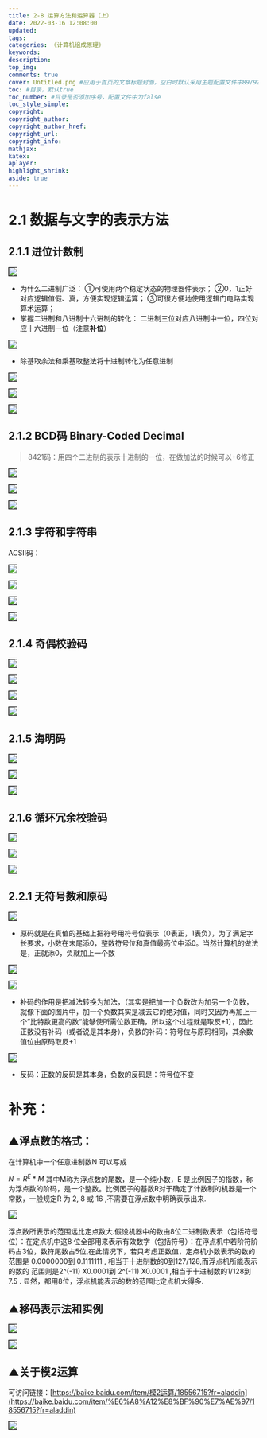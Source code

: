 ```yaml
---
title: 2-8 运算方法和运算器（上）
date: 2022-03-16 12:08:00
updated:
tags:
categories: 《计算机组成原理》
keywords:
description:
top_img:
comments: true
cover: Untitled.png #应用于首页的文章标题封面，空白时默认采用主题配置文件中89/92行的参数，可选false
toc: #目录，默认true
toc_number: #目录是否添加序号，配置文件中为false
toc_style_simple:
copyright:
copyright_author:
copyright_author_href:
copyright_url:
copyright_info:
mathjax:
katex:
aplayer:
highlight_shrink:
aside: true
---
```

# 2.1 数据与文字的表示方法

## 2.1.1 进位计数制

![](Untitled.png)

- 为什么二进制广泛：
①可使用两个稳定状态的物理器件表示；
②0，1正好对应逻辑值假、真，方便实现逻辑运算；
③可很方便地使用逻辑门电路实现算术运算；
- 掌握二进制和八进制十六进制的转化：
二进制三位对应八进制中一位，四位对应十六进制一位（注意**补位**）

![](Untitled%201.png)

- 除基取余法和乘基取整法将十进制转化为任意进制

![](Untitled%202.png)

![](Untitled%203.png)

![](Untitled%204.png)

## 2.1.2 BCD码 Binary-Coded Decimal

> 8421码：用四个二进制的表示十进制的一位，在做加法的时候可以+6修正
>

![](Untitled%205.png)

![](Untitled%206.png)

![](Untitled%207.png)

## 2.1.3 字符和字符串

ACSII码：

![](Untitled%208.png)

![](Untitled%209.png)

![](Untitled%2010.png)

![](Untitled%2011.png)

## 2.1.4 奇偶校验码

![](Untitled%2012.png)

![](Untitled%2013.png)

![](Untitled%2014.png)

![](Untitled%2015.png)

## 2.1.5 海明码

![](Untitled%2016.png)

![](Untitled%2017.png)

![](Untitled%2018.png)

## 2.1.6 循环冗余校验码

![](Untitled%2019.png)

![](Untitled%2020.png)

![](Untitled%2021.png)

## 2.2.1 无符号数和原码

![](Untitled%2022.png)

- 原码就是在真值的基础上把符号用符号位表示（0表正，1表负），为了满足字长要求，小数在末尾添0，整数符号位和真值最高位中添0。当然计算机的做法是，正就添0，负就加上一个数

![](Untitled%2023.png)

![](Untitled%2024.png)

- 补码的作用是把减法转换为加法，（其实是把加一个负数改为加另一个负数，就像下面的图片中，加一个负数其实是减去它的绝对值，同时又因为再加上一个”比特数更高的数“能够使所需位数正确，所以这个过程就是取反+1），因此正数没有补码（或者说是其本身），负数的补码：符号位与原码相同，其余数值位由原码取反+1

![](Untitled%2025.png)

- 反码：正数的反码是其本身，负数的反码是：符号位不变

# 补充：

## ▲浮点数的格式：

在计算机中一个任意进制数N 可以写成

$N=R^E*M$
其中M称为浮点数的尾数，是一个纯小数，E 是比例因子的指数，称为浮点数的阶码，是一个整数。比例因子的基数R对于确定了计数制的机器是一个常数，一般规定R 为 2, 8 或 16 ,不需要在浮点数中明确表示出来.

![](Untitled%2026.png)

浮点数所表示的范围远比定点数大.假设机器中的数由8位二进制数表示（包括符号位）：在定点机中这8 位全部用来表示有效数字（包括符号）：在浮点机中若阶符阶码占3位，数符尾数占5位,在此情况下，若只考虑正数值，定点机小数表示的数的范围是 0.0000000到 0.1111111 , 相当于十进制数的0到127/128,而浮点机所能表示的数的 范围则是2^(-11) X0.0001到 2^(-11) X0.0001 ,相当于十进制数的1/128到 7.5 . 显然，都用8位，浮点机能表示的数的范围比定点机大得多.

## ▲移码表示法和实例

![](Untitled%2027.png)

![](Untitled%2028.png)

## ▲关于模2运算
可访问链接：[https://baike.baidu.com/item/模2运算/18556715?fr=aladdin](https://baike.baidu.com/item/%E6%A8%A12%E8%BF%90%E7%AE%97/18556715?fr=aladdin)

![](Untitled%2029.png)
<style>
    p img{
        /* width: 80%; */
        border: solid black 1px;
    }
</style>